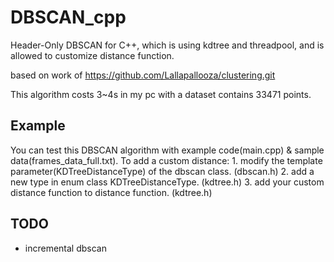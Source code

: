 # DBSCAN_cpp
Header-Only DBSCAN for C++, which is using kdtree and threadpool, and is allowed to customize distance function.

based on work of https://github.com/Lallapallooza/clustering.git

This algorithm costs 3~4s in my pc with a dataset contains 33471 points.

## Example
You can test this DBSCAN algorithm with example code(main.cpp) & sample data(frames_data_full.txt).
To add a custom distance:
    1. modify the template parameter(KDTreeDistanceType) of the dbscan class. (dbscan.h)
    2. add a new type in enum class KDTreeDistanceType. (kdtree.h)
    3. add your custom distance function to distance function. (kdtree.h)

## TODO
- incremental dbscan